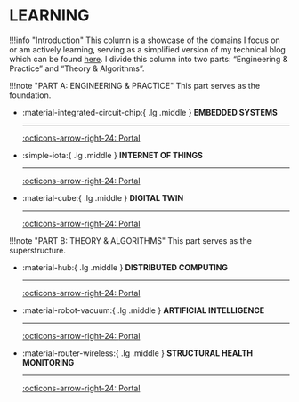 # __LEARNING__

!!!info "Introduction"
    This column is a showcase of the domains I focus on or am actively learning, serving as a simplified version of my technical blog which can be found [here](http://www.cuishuaiwen.com:8000/). I divide this column into two parts: “Engineering & Practice” and “Theory & Algorithms”.

!!!note "PART A: ENGINEERING & PRACTICE"
    This part serves as the foundation.

<div class="grid cards" markdown>

-   :material-integrated-circuit-chip:{ .lg .middle } __EMBEDDED SYSTEMS__

    ---

    [:octicons-arrow-right-24: <a href="http://www.cuishuaiwen.com/LEARNING/EMBEDDED-SYSTEM/embedded-system/" target="_blank"> Portal </a>](#)

-   :simple-iota:{ .lg .middle } __INTERNET OF THINGS__

    ---

    [:octicons-arrow-right-24: <a href="http://www.cuishuaiwen.com/LEARNING/learning/" target="_blank"> Portal </a>](#)

-   :material-cube:{ .lg .middle } __DIGITAL TWIN__

    ---

    [:octicons-arrow-right-24: <a href="http://www.cuishuaiwen.com/LEARNING/learning/" target="_blank"> Portal </a>](#)

</div>

!!!note "PART B: THEORY & ALGORITHMS"
    This part serves as the superstructure.

<div class="grid cards" markdown>

-   :material-hub:{ .lg .middle } __DISTRIBUTED COMPUTING__

    ---

    [:octicons-arrow-right-24: <a href="http://www.cuishuaiwen.com/LEARNING/learning/" target="_blank"> Portal </a>](#)

-   :material-robot-vacuum:{ .lg .middle } __ARTIFICIAL INTELLIGENCE__

    ---

    [:octicons-arrow-right-24: <a href="http://www.cuishuaiwen.com/LEARNING/learning/" target="_blank"> Portal </a>](#)

-   :material-router-wireless:{ .lg .middle } __STRUCTURAL HEALTH MONITORING__

    ---

    [:octicons-arrow-right-24: <a href="http://www.cuishuaiwen.com/LEARNING/learning/" target="_blank"> Portal </a>](#)

</div>